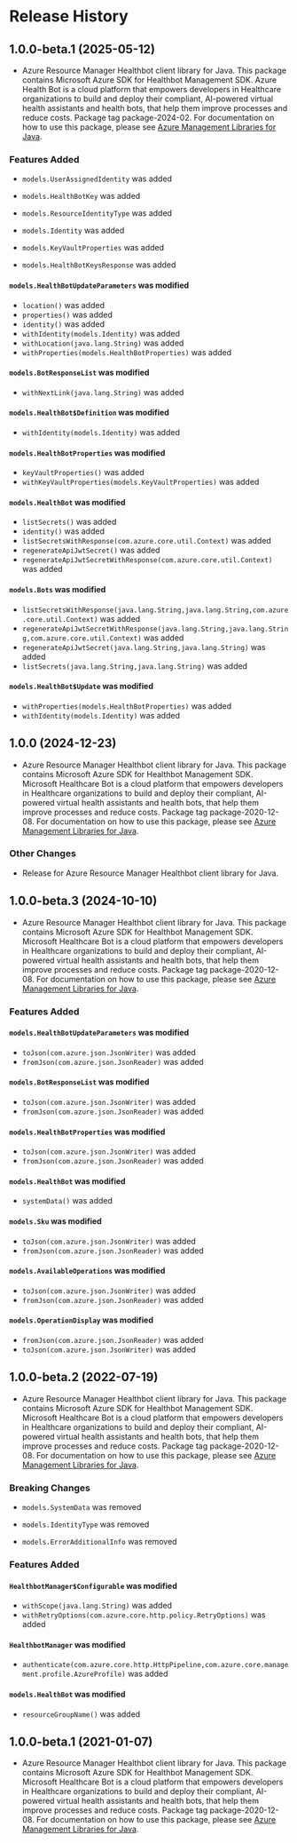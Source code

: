 # Release History

## 1.0.0-beta.1 (2025-05-12)

- Azure Resource Manager Healthbot client library for Java. This package contains Microsoft Azure SDK for Healthbot Management SDK. Azure Health Bot is a cloud platform that empowers developers in Healthcare organizations to build and deploy their compliant, AI-powered virtual health assistants and health bots, that help them improve processes and reduce costs. Package tag package-2024-02. For documentation on how to use this package, please see [Azure Management Libraries for Java](https://aka.ms/azsdk/java/mgmt).

### Features Added

* `models.UserAssignedIdentity` was added

* `models.HealthBotKey` was added

* `models.ResourceIdentityType` was added

* `models.Identity` was added

* `models.KeyVaultProperties` was added

* `models.HealthBotKeysResponse` was added

#### `models.HealthBotUpdateParameters` was modified

* `location()` was added
* `properties()` was added
* `identity()` was added
* `withIdentity(models.Identity)` was added
* `withLocation(java.lang.String)` was added
* `withProperties(models.HealthBotProperties)` was added

#### `models.BotResponseList` was modified

* `withNextLink(java.lang.String)` was added

#### `models.HealthBot$Definition` was modified

* `withIdentity(models.Identity)` was added

#### `models.HealthBotProperties` was modified

* `keyVaultProperties()` was added
* `withKeyVaultProperties(models.KeyVaultProperties)` was added

#### `models.HealthBot` was modified

* `listSecrets()` was added
* `identity()` was added
* `listSecretsWithResponse(com.azure.core.util.Context)` was added
* `regenerateApiJwtSecret()` was added
* `regenerateApiJwtSecretWithResponse(com.azure.core.util.Context)` was added

#### `models.Bots` was modified

* `listSecretsWithResponse(java.lang.String,java.lang.String,com.azure.core.util.Context)` was added
* `regenerateApiJwtSecretWithResponse(java.lang.String,java.lang.String,com.azure.core.util.Context)` was added
* `regenerateApiJwtSecret(java.lang.String,java.lang.String)` was added
* `listSecrets(java.lang.String,java.lang.String)` was added

#### `models.HealthBot$Update` was modified

* `withProperties(models.HealthBotProperties)` was added
* `withIdentity(models.Identity)` was added

## 1.0.0 (2024-12-23)

- Azure Resource Manager Healthbot client library for Java. This package contains Microsoft Azure SDK for Healthbot Management SDK. Microsoft Healthcare Bot is a cloud platform that empowers developers in Healthcare organizations to build and deploy their compliant, AI-powered virtual health assistants and health bots, that help them improve processes and reduce costs. Package tag package-2020-12-08. For documentation on how to use this package, please see [Azure Management Libraries for Java](https://aka.ms/azsdk/java/mgmt).

### Other Changes

- Release for Azure Resource Manager Healthbot client library for Java.

## 1.0.0-beta.3 (2024-10-10)

- Azure Resource Manager Healthbot client library for Java. This package contains Microsoft Azure SDK for Healthbot Management SDK. Microsoft Healthcare Bot is a cloud platform that empowers developers in Healthcare organizations to build and deploy their compliant, AI-powered virtual health assistants and health bots, that help them improve processes and reduce costs. Package tag package-2020-12-08. For documentation on how to use this package, please see [Azure Management Libraries for Java](https://aka.ms/azsdk/java/mgmt).

### Features Added

#### `models.HealthBotUpdateParameters` was modified

* `toJson(com.azure.json.JsonWriter)` was added
* `fromJson(com.azure.json.JsonReader)` was added

#### `models.BotResponseList` was modified

* `toJson(com.azure.json.JsonWriter)` was added
* `fromJson(com.azure.json.JsonReader)` was added

#### `models.HealthBotProperties` was modified

* `toJson(com.azure.json.JsonWriter)` was added
* `fromJson(com.azure.json.JsonReader)` was added

#### `models.HealthBot` was modified

* `systemData()` was added

#### `models.Sku` was modified

* `toJson(com.azure.json.JsonWriter)` was added
* `fromJson(com.azure.json.JsonReader)` was added

#### `models.AvailableOperations` was modified

* `toJson(com.azure.json.JsonWriter)` was added
* `fromJson(com.azure.json.JsonReader)` was added

#### `models.OperationDisplay` was modified

* `fromJson(com.azure.json.JsonReader)` was added
* `toJson(com.azure.json.JsonWriter)` was added

## 1.0.0-beta.2 (2022-07-19)

- Azure Resource Manager Healthbot client library for Java. This package contains Microsoft Azure SDK for Healthbot Management SDK. Microsoft Healthcare Bot is a cloud platform that empowers developers in Healthcare organizations to build and deploy their compliant, AI-powered virtual health assistants and health bots, that help them improve processes and reduce costs. Package tag package-2020-12-08. For documentation on how to use this package, please see [Azure Management Libraries for Java](https://aka.ms/azsdk/java/mgmt).

### Breaking Changes

* `models.SystemData` was removed

* `models.IdentityType` was removed

* `models.ErrorAdditionalInfo` was removed

### Features Added

#### `HealthbotManager$Configurable` was modified

* `withScope(java.lang.String)` was added
* `withRetryOptions(com.azure.core.http.policy.RetryOptions)` was added

#### `HealthbotManager` was modified

* `authenticate(com.azure.core.http.HttpPipeline,com.azure.core.management.profile.AzureProfile)` was added

#### `models.HealthBot` was modified

* `resourceGroupName()` was added

## 1.0.0-beta.1 (2021-01-07)

- Azure Resource Manager Healthbot client library for Java. This package contains Microsoft Azure SDK for Healthbot Management SDK. Microsoft Healthcare Bot is a cloud platform that empowers developers in Healthcare organizations to build and deploy their compliant, AI-powered virtual health assistants and health bots, that help them improve processes and reduce costs. Package tag package-2020-12-08. For documentation on how to use this package, please see [Azure Management Libraries for Java](https://aka.ms/azsdk/java/mgmt).

